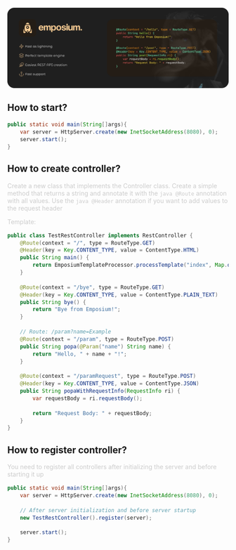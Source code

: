 ![](img/cover.png)

## How to start?
```java
public static void main(String[]args){
    var server = HttpServer.create(new InetSocketAddress(8080), 0);
    server.start();
}
```

## How to create controller?
<span style="color:#CCCCCC">Create a new class that implements the Controller class. 
Create a simple method that returns a string and annotate it with the ``java @Route`` 
annotation with all values. Use the ``java @Header`` annotation if you want to add 
values to the request header
</span>

<span style="color:#CCCCCC">Template:</span>
```java
public class TestRestController implements RestController {
    @Route(context = "/", type = RouteType.GET)
    @Header(key = Key.CONTENT_TYPE, value = ContentType.HTML)
    public String main() {
        return EmposiumTemplateProcessor.processTemplate("index", Map.of("hello", "Hello", "title", "Emposium"));
    }

    @Route(context = "/bye", type = RouteType.GET)
    @Header(key = Key.CONTENT_TYPE, value = ContentType.PLAIN_TEXT)
    public String bye() {
        return "Bye from Emposium!";
    }

    // Route: /param?name=Example
    @Route(context = "/param", type = RouteType.POST)
    public String popa(@Param("name") String name) {
        return "Hello, " + name + "!";
    }

    @Route(context = "/paramRequest", type = RouteType.POST)
    @Header(key = Key.CONTENT_TYPE, value = ContentType.JSON)
    public String popaWithRequestInfo(RequestInfo ri) {
        var requestBody = ri.requestBody();

        return "Request Body: " + requestBody;
    }
}
```

## How to register controller?
<span style="color:#CCCCCC">You need to register all controllers after initializing the server and before starting it up</span>
```java
public static void main(String[]args){
    var server = HttpServer.create(new InetSocketAddress(8080), 0);
    
    // After server initialization and before server startup
    new TestRestController().register(server);
        
    server.start();
}
```